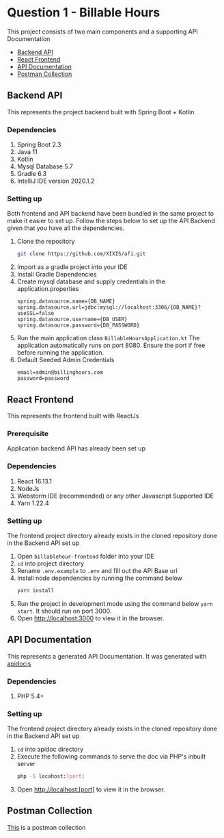 # Question 1 - Billable Hours
This project consists of two main components and a supporting API Documentation 

- [Backend API](#billablehour-api)
- [React Frontend](#billablehour-frontend)
- [API Documentation](#apidoc)
- [Postman Collection](https://documenter.getpostman.com/view/2659866/SztK2kQA)

<a name="billablehour-api"></a>
## Backend API

This represents the project backend built with Spring Boot + Kotlin

### Dependencies
1. Spring Boot 2.3
2. Java 11
3. Kotlin
4. Mysql Database 5.7
5. Gradle 6.3
6. IntelliJ IDE version 2020.1.2


### Setting up
Both frontend and API backend have been bundled in the same project to make it easier to set up. Follow the steps below to set up the API Backend given that you have all the dependencies.
1. Clone the repository
    ```bash
    git clone https://github.com/XIXIS/afi.git
    ```
2. Import as a gradle project into your IDE
3. Install Gradle Dependencies
4. Create mysql database and supply credentials in the application.properties
    ```properties
    spring.datasource.name={DB_NAME}
    spring.datasource.url=jdbc:mysql://localhost:3306/{DB_NAME}?useSSL=false
    spring.datasource.username={DB_USER}
    spring.datasource.password={DB_PASSWORD}
    ```
5. Run the main application class
    `BillableHoursApplication.kt`
    The application automatically runs on port 8080. Ensure the port if free before running the application.
6. Default Seeded Admin Credentials
    ```properties
    email=admin@billinghours.com
    password=password
    ```

<a name="billablehour-frontend"></a>
## React Frontend
This represents the frontend built with ReactJs

### Prerequisite
Application backend API has already been set up

### Dependencies
1. React 16.13.1
2. NodeJs
3. Webstorm IDE (recommended) or any other Javascript Supported IDE
4. Yarn 1.22.4

### Setting up
The frontend project directory already exists in the cloned repository done in the Backend API set up
1. Open `billablehour-frontend` folder into your IDE
2. `cd` into project directory
3. Rename `.env.example` to `.env` and fill out the API Base url
4. Install node dependencies by running the command below
    ```bash
    yarn install
    ```
5. Run the project in development mode using the command below
    `yarn start`. It should run on port 3000.
6. Open [http://localhost:3000](http://localhost:3000) to view it in the browser.

<a name="apidoc"></a>
## API Documentation
This represents a generated API Documentation. It was generated with [apidocjs](https://apidocjs.com)

### Dependencies
1. PHP 5.4+

### Setting up
The frontend project directory already exists in the cloned repository done in the Backend API set up
1. `cd` into apidoc directory
2. Execute the following commands to serve the doc via PHP's inbuilt server 
    ```bash
    php -S locahost:[port]
    ```
3. Open [http://localhost:[port]](http://localhost:8000) to view it in the browser.

<a name="apidoc"></a>
## Postman Collection
[This](https://documenter.getpostman.com/view/2659866/SztK2kQA) is a postman collection
